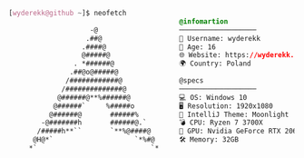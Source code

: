 ﻿```css
[wyderekk@github ~]$ neofetch
                                          @infomartion
                    -@                    ───────────────────
                   .##@                   👥 Username: wyderekk
                  .####@                  🔞 Age: 16
                  @#####@                 🌐 Website: https://wyderekk.cf/
                . *######@                🌍 Country: Poland
               .##@o@#####@               
              /############@              @specs
             /##############@             ───────────────────
            @######@**%######@            💻 OS: Windows 10
           @######`     %#####o           🖥 Resolution: 1920x1080
          @######@       ######%          🌠 IntelliJ Theme: Moonlight
        -@#######h       ######@.`        💣 CPU: Ryzen 7 3700X
       /#####h**``       `**%@####@       🚀 GPU: Nvidia GeForce RTX 2060
      @H@*`                    `*%#@      🛠 Memory: 32GB
     *`                            `*     
```